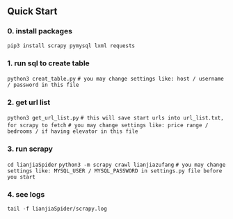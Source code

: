 ## Quick Start
### 0. install packages
```pip3 install scrapy pymysql lxml requests```
### 1. run sql to create table
```python3 creat_table.py```
```# you may change settings like: host / username / password in this file```
### 2. get url list
```python3 get_url_list.py```
```# this will save start urls into url_list.txt, for scrapy to fetch```
```# you may change settings like: price range / bedrooms / if having elevator in this file```
### 3. run scrapy
```cd lianjiaSpider```
```python3 -m scrapy crawl lianjiazufang```
```# you may change settings like: MYSQL_USER / MYSQL_PASSWORD in settings.py file before you start```
### 4. see logs
```tail -f lianjiaSpider/scrapy.log```